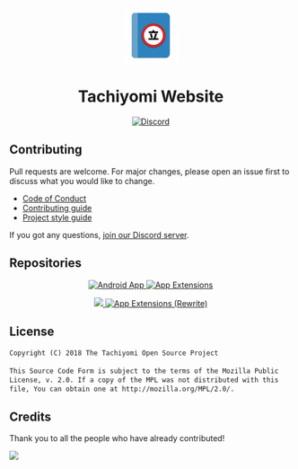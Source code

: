 <div>
	<p align="center">
		<img src="./src/.vuepress/public/icons/logo.png" height="100px">
	</p>
	<h1 align="center">Tachiyomi Website</h1>
	<p align="center">
		<a href="https://discord.gg/tachiyomi">
			<img src="https://img.shields.io/discord/349436576037732353.svg?label=Discord&labelColor=7289da&color=2c2f33&style=flat" alt="Discord">
		</a>
	</p>
</div>

## Contributing

Pull requests are welcome. For major changes, please open an issue first to discuss what you would like to change.

- [Code of Conduct](./CODE_OF_CONDUCT.md)
- [Contributing guide](./CONTRIBUTING.md)
- [Project style guide](https://tachiyomi.org/sandbox/style-guide/)

If you got any questions, [join our Discord server](https://discord.gg/tachiyomi).

## Repositories

<div>
	<p align="center">
		<a href="https://github.com/tachiyomiorg/tachiyomi/">
			<img src="https://github-readme-stats.vercel.app/api/pin/?username=tachiyomiorg&repo=tachiyomi&bg_color=0000&text_color=777&hide_border=true" alt="Android App">
		</a>
		<a href="https://github.com/tachiyomiorg/tachiyomi-extensions/">
			<img src="https://github-readme-stats.vercel.app/api/pin/?username=tachiyomiorg&repo=tachiyomi-extensions&bg_color=0000&text_color=777&hide_border=true" alt="App Extensions">
		</a>
	</p>
</div>

<div>
	<p align="center">
		<a href="https://github.com/tachiyomiorg/tachiyomi-1.x/">
			<img src="https://github-readme-stats.vercel.app/api/pin/?username=tachiyomiorg&repo=tachiyomi-1.x&bg_color=0000&text_color=777&hide_border=true alt="Android App (Rewrite)">
		</a>
		<a href="https://github.com/tachiyomiorg/tachiyomi-extensions-1.x/">
			<img src="https://github-readme-stats.vercel.app/api/pin/?username=tachiyomiorg&repo=tachiyomi-extensions-1.x&bg_color=0000&text_color=777&hide_border=true" alt="App Extensions (Rewrite)">
		</a>
	</p>
</div>

## License

	Copyright (C) 2018 The Tachiyomi Open Source Project

	This Source Code Form is subject to the terms of the Mozilla Public
	License, v. 2.0. If a copy of the MPL was not distributed with this
	file, You can obtain one at http://mozilla.org/MPL/2.0/.

## Credits

Thank you to all the people who have already contributed!

<a href="https://github.com/tachiyomiorg/website/graphs/contributors">
  <img src="https://contrib.rocks/image?repo=tachiyomiorg/website" />
</a>
